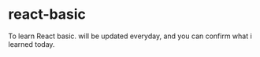 # react-basic
To learn React basic. will be updated everyday, and you can confirm what i learned today.
